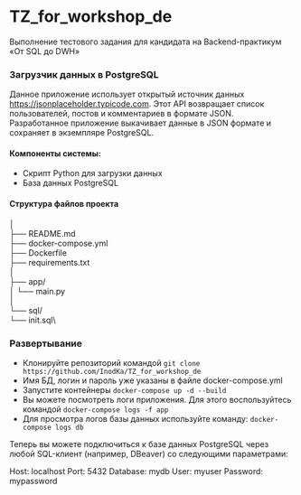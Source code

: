 # TZ_for_workshop_de
Выполнение тестового задания для кандидата на Backend-практикум «От SQL до DWH»

### Загрузчик данных в PostgreSQL

Данное приложение использует открытый источник данных https://jsonplaceholder.typicode.com. Этот API возвращает список пользователей, постов и комментариев в формате JSON. Разработанное приложение выкачивает данные в JSON формате и сохраняет в экземпляре PostgreSQL.

#### Компоненты системы:
- Скрипт Python для загрузки данных
- База данных PostgreSQL

#### Структура файлов проекта

│\
├── README.md\
├── docker-compose.yml\
├── Dockerfile\
├── requirements.txt\
│\
├── app/\
│   └── main.py\
│\
└── sql/\
    └── init.sql\

### Развертывание

- Клонируйте репозиторий командой ```git clone https://github.com/InodKa/TZ_for_workshop_de```
- Имя БД, логин и пароль уже указаны в файле docker-compose.yml 
- Запустите контейнеры ```docker-compose up -d --build```
- Вы можете посмотреть логи приложения. Для этого воспользуйтесь командой ```docker-compose logs -f app```
- Для просмотра логов базы данных используйте команду: ```docker-compose logs db```

Теперь вы можете подключиться к базе данных PostgreSQL через любой SQL-клиент (например, DBeaver) со следующими параметрами:

Host: localhost
Port: 5432
Database: mydb 
User: myuser
Password: mypassword 



